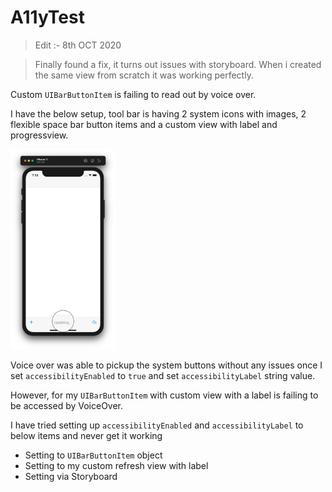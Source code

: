 # A11yTest


>Edit :- 8th OCT 2020

>Finally found a fix, it turns out issues with storyboard. When i created the same view from scratch it was working perfectly.

Custom `UIBarButtonItem` is failing to read out by voice over.

I have the below setup, tool bar is having 2 system icons with images, 2 flexible space bar button items and a custom view with label and progressview.

<img src="./a11y_test.png" height="320">

Voice over was able to pickup the system buttons without any issues once I set `accessibilityEnabled` to `true` and set `accessibilityLabel` string value.

However, for my `UIBarButtonItem` with custom view with a label is failing to be accessed by VoiceOver.

I have tried setting up `accessibilityEnabled` and `accessibilityLabel` to below items and never get it working

- Setting to `UIBarButtonItem` object
- Setting to my custom refresh view with label
- Setting via Storyboard
